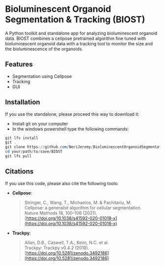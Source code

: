 # Bioluminescent Organoid Segmentation & Tracking (BIOST)

A Python toolkit and standalone app for analyzing bioluminescent organoid data.
BIOST combines a cellpose pretrained algorithm fine tuned with bioluminescent organoid data with a tracking tool to monitor the size and the bioluminescence of the organoids.

## Features

- Segmentation using Cellpose
- Tracking
- GUI

## Installation

If you use the standalone, please proceed this way to download it:
- Install git on your computer
- In the windows powershell type the following commands:
```powershell
git lfs install
git .
git clone https://github.com/NeriJeremy/BioluminescentOrganoidSegmentationTracking-BIOST-.git
cd your/path/to/save/BIOST
git lfs pull
```
## Citations

If you use this code, please also cite the following tools:

- **Cellpose**:
  > Stringer, C., Wang, T., Michaelos, M. & Pachitariu, M.  
  > Cellpose: a generalist algorithm for cellular segmentation.  
  > Nature Methods 18, 100–106 (2021).  
  > [https://doi.org/10.1038/s41592-020-01018-x](https://doi.org/10.1038/s41592-020-01018-x)

- **Trackpy**:
  > Allan, D.B., Caswell, T.A., Keim, N.C. et al.  
  > Trackpy: Trackpy v0.4.2 (2019).  
  > [https://doi.org/10.5281/zenodo.3492186](https://doi.org/10.5281/zenodo.3492186)